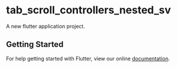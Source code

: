 # tab_scroll_controllers_nested_sv

A new flutter application project.

## Getting Started

For help getting started with Flutter, view our online
[documentation](https://flutter.io/).

